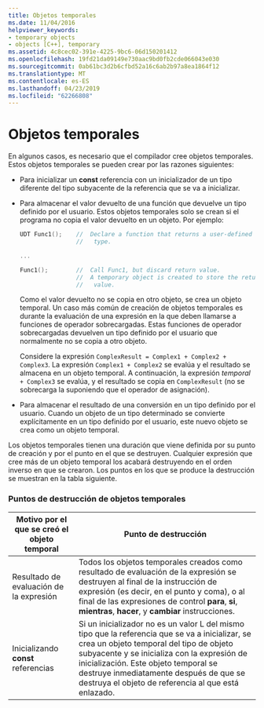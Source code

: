 ```yaml
---
title: Objetos temporales
ms.date: 11/04/2016
helpviewer_keywords:
- temporary objects
- objects [C++], temporary
ms.assetid: 4c8cec02-391e-4225-9bc6-06d150201412
ms.openlocfilehash: 19fd21da09149e730aac9bd0fb2cde066043e030
ms.sourcegitcommit: 0ab61bc3d2b6cfbd52a16c6ab2b97a8ea1864f12
ms.translationtype: MT
ms.contentlocale: es-ES
ms.lasthandoff: 04/23/2019
ms.locfileid: "62266808"
---
```

# <a name="temporary-objects"></a>Objetos temporales

En algunos casos, es necesario que el compilador cree objetos temporales. Estos objetos temporales se pueden crear por las razones siguientes:

- Para inicializar un **const** referencia con un inicializador de un tipo diferente del tipo subyacente de la referencia que se va a inicializar.

- Para almacenar el valor devuelto de una función que devuelve un tipo definido por el usuario. Estos objetos temporales solo se crean si el programa no copia el valor devuelto en un objeto. Por ejemplo:

    ```cpp
    UDT Func1();    //  Declare a function that returns a user-defined
                    //   type.

    ...

    Func1();        //  Call Func1, but discard return value.
                    //  A temporary object is created to store the return
                    //   value.
    ```

   Como el valor devuelto no se copia en otro objeto, se crea un objeto temporal. Un caso más común de creación de objetos temporales es durante la evaluación de una expresión en la que deben llamarse a funciones de operador sobrecargadas. Estas funciones de operador sobrecargadas devuelven un tipo definido por el usuario que normalmente no se copia a otro objeto.

   Considere la expresión `ComplexResult = Complex1 + Complex2 + Complex3`. La expresión `Complex1 + Complex2` se evalúa y el resultado se almacena en un objeto temporal. A continuación, la expresión *temporal* `+ Complex3` se evalúa, y el resultado se copia en `ComplexResult` (no se sobrecarga la suponiendo que el operador de asignación).

- Para almacenar el resultado de una conversión en un tipo definido por el usuario. Cuando un objeto de un tipo determinado se convierte explícitamente en un tipo definido por el usuario, este nuevo objeto se crea como un objeto temporal.

Los objetos temporales tienen una duración que viene definida por su punto de creación y por el punto en el que se destruyen. Cualquier expresión que cree más de un objeto temporal los acabará destruyendo en el orden inverso en que se crearon. Los puntos en los que se produce la destrucción se muestran en la tabla siguiente.

### <a name="destruction-points-for-temporary-objects"></a>Puntos de destrucción de objetos temporales

|Motivo por el que se creó el objeto temporal|Punto de destrucción|
|------------------------------|-----------------------|
|Resultado de evaluación de la expresión|Todos los objetos temporales creados como resultado de evaluación de la expresión se destruyen al final de la instrucción de expresión (es decir, en el punto y coma), o al final de las expresiones de control **para**, **si**, **mientras**, **hacer**, y **cambiar** instrucciones.|
|Inicializando **const** referencias|Si un inicializador no es un valor L del mismo tipo que la referencia que se va a inicializar, se crea un objeto temporal del tipo de objeto subyacente y se inicializa con la expresión de inicialización. Este objeto temporal se destruye inmediatamente después de que se destruya el objeto de referencia al que está enlazado.|